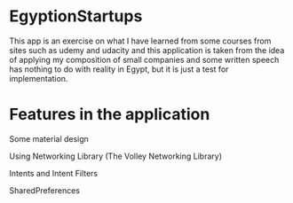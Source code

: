 # EgyptionStartups
This app is an exercise on what I have learned from some courses from sites such as udemy and udacity and this application is taken from the idea of applying my composition of small companies and some written speech has nothing to do with reality in Egypt, but it is just a test for implementation.
# Features in the application 
Some material design

Using Networking Library (The Volley Networking Library)

Intents and Intent Filters

SharedPreferences
